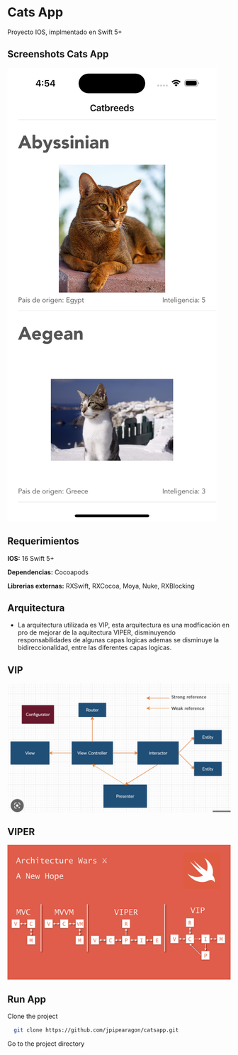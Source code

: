# Cats App

Proyecto IOS, implmentado en Swift 5+

## Screenshots Cats App 

![App Screenshot](Screenshots/app.png)

## Requerimientos

**IOS:** 16 Swift 5+

**Dependencias:** Cocoapods

**Librerias externas:** RXSwift, RXCocoa, Moya, Nuke, RXBlocking


## Arquitectura

- La arquitectura utilizada es VIP, esta arquitectura es una modficación en pro de mejorar de la aquitectura VIPER, disminuyendo responsabilidades de algunas capas logicas ademas se disminuye la bidireccionalidad, entre las diferentes capas logicas.


## VIP

![App Screenshot](Screenshots/VIP.png)

## VIPER

![App Screenshot](Screenshots/VIPER.png)

## Run App

Clone the project

```bash
  git clone https://github.com/jpipearagon/catsapp.git
```

Go to the project directory
